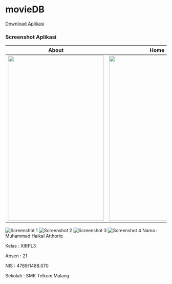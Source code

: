 # movieDB

[Download Aplikasi](https://drive.google.com/open?id=0B_0b9b5w4kzUZXdvU19mN3U1ZE0)

### Screenshot Aplikasi
About | Home
------------ | -------------
<img src="https://github.com/haikalatth/movieDB/blob/master/Screenshot_20170613-132959.png" width="300" height="515" />|<img src="https://github.com/haikalatth/movieDB/blob/master/Screenshot_20170613-133003.png" width="300" height="515" />

![Screenshot 1](https://github.com/haikalatth/movieDB/blob/master/Screenshot_20170613-132959.png)
![Screenshot 2](https://github.com/haikalatth/movieDB/blob/master/Screenshot_20170613-133003.png)
![Screenshot 3](https://github.com/haikalatth/movieDB/blob/master/Screenshot_20170613-133006.png)
![Screenshot 4](https://github.com/haikalatth/movieDB/blob/master/Screenshot_20170613-133009.png)
Nama    : Muhammad Haikal Atthoriq 

Kelas   : XIRPL3 

Absen   : 21 

NIS     : 4789/1488.070 

Sekolah : SMK Telkom Malang 
